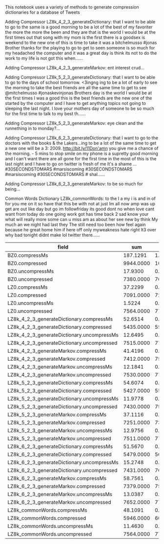 This notebook uses a variety of methods to generate compression dictionaries for a database of Tweets


Adding Compressor LZ8k_4_2_3_generateDictionary:  that I want to be able to go to the same is a good morning to be a lot of the best of my favoriter the more the more the been and they are that is the world I would be at the first times out that song with my mom is the first there is a goodsex is weekend to the new one of this is time to take it was a bitchelmusso #jonas Brother thanks for the playing to go to get to seen someone is so much for my headached the computer and it was a great day is think its not to do the work to my life is not got this when......


Adding Compressor LZ8k_4_2_3_generateMarkov: ent interest crud...


Adding Compressor LZ8k_5_2_3_generateDictionary:  that I want to be able to go to the days of school tomorrow.  &lt;3ingng ing to be a lot of early to see the morning to take the best friends are all the same time to get to see @mitchelmusso #jonaskevinjonas Brothers day is the world I would be at the first times I was a good this is the best friends are the new one of the started by the computer and I have to get anything topics not going to sleeping the last night. I love your mothers day of someone to be so much for the first time to talk to my best th......


Adding Compressor LZ8k_5_2_3_generateMarkov:  eye clean and the runnething in to monday?...


Adding Compressor LZ8k_6_2_3_generateDictionary:  that I want to go to the doctors with the books &amp; the Lakers...ing to be a lot of the same time to get a new one will be a 3: 2009.  http://bit.ly/11Don'amn you give me a chance of the morning.         -  5 mins to stop smile on my phone is a supretty good morning and I can't want there are all gone for the first time in the most of this is the last night and I have to go on twitter is fresh of me  It's a shame ...  #30SECONDSTOMARS #marsiscoming #30SECONDSTOMARS #marsiscoming #30SECONDSTOMARS  #  shal......


Adding Compressor LZ8k_6_2_3_generateMarkov: to be so much for being...


Common Words Dictionary LZ8k_commonWords: to the I a my i is and in of for you me on it so have that this be with not at just Im all now amp was up get are out like day but go im followfriday its good dont no when love cant want from today do one going work got has time back 2 sad know your what will really more some can u miss am as about her see new by think My much an we night had last they The still need too been how feel again because he great home him if here off only myweakness hate right lt3 over why bad tonight didnt make lol twitter there......


field | sum | avg | stddev | nulls
----- | --- | --- | ------ | -----
BZ0.compressMs                             | 187.1291 | 1.9095 | 0.1505 | 2
BZ0.compressed                             | 9944.0000 | 101.4694 | 27.6583 | 2
BZ0.uncompressMs                           | 17.9300 | 0.1830 | 0.0138 | 2
BZ0.uncompressed                           | 7380.0000 | 76.8750 | 39.9286 | 4
LZ0.compressMs                             | 37.2299 | 0.3799 | 0.2937 | 2
LZ0.compressed                             | 7091.0000 | 72.3571 | 29.4671 | 2
LZ0.uncompressMs                           | 1.5224 | 0.0155 | 0.0087 | 2
LZ0.uncompressed                           | 7564.0000 | 77.1837 | 40.2681 | 2
LZ8k_4_2_3_generateDictionary.compressMs   | 52.6514 | 0.5373 | 0.2831 | 2
LZ8k_4_2_3_generateDictionary.compressed   | 5435.0000 | 55.4592 | 22.6067 | 2
LZ8k_4_2_3_generateDictionary.uncompressMs | 12.6495 | 0.1291 | 0.0762 | 2
LZ8k_4_2_3_generateDictionary.uncompressed | 7515.0000 | 77.4742 | 40.3728 | 3
LZ8k_4_2_3_generateMarkov.compressMs       | 41.4196 | 0.4226 | 0.2893 | 2
LZ8k_4_2_3_generateMarkov.compressed       | 7412.0000 | 75.6327 | 29.6257 | 2
LZ8k_4_2_3_generateMarkov.uncompressMs     | 12.1841 | 0.1243 | 0.1597 | 2
LZ8k_4_2_3_generateMarkov.uncompressed     | 7530.0000 | 77.6289 | 40.2344 | 3
LZ8k_5_2_3_generateDictionary.compressMs   | 54.6074 | 0.5572 | 0.2796 | 2
LZ8k_5_2_3_generateDictionary.compressed   | 5427.0000 | 55.3776 | 22.5019 | 2
LZ8k_5_2_3_generateDictionary.uncompressMs | 11.9778 | 0.1222 | 0.0909 | 2
LZ8k_5_2_3_generateDictionary.uncompressed | 7430.0000 | 75.8163 | 39.6601 | 2
LZ8k_5_2_3_generateMarkov.compressMs       | 37.1116 | 0.3826 | 0.2291 | 3
LZ8k_5_2_3_generateMarkov.compressed       | 7251.0000 | 73.9898 | 29.2496 | 2
LZ8k_5_2_3_generateMarkov.uncompressMs     | 12.9756 | 0.1324 | 0.2879 | 2
LZ8k_5_2_3_generateMarkov.uncompressed     | 7511.0000 | 77.4330 | 40.3998 | 3
LZ8k_6_2_3_generateDictionary.compressMs   | 51.5670 | 0.5262 | 0.2323 | 2
LZ8k_6_2_3_generateDictionary.compressed   | 5479.0000 | 56.4845 | 23.0321 | 3
LZ8k_6_2_3_generateDictionary.uncompressMs | 15.2748 | 0.1559 | 0.1425 | 2
LZ8k_6_2_3_generateDictionary.uncompressed | 7431.0000 | 76.6082 | 40.0722 | 3
LZ8k_6_2_3_generateMarkov.compressMs       | 58.7561 | 0.5996 | 0.4780 | 2
LZ8k_6_2_3_generateMarkov.compressed       | 7379.0000 | 75.2959 | 29.4969 | 2
LZ8k_6_2_3_generateMarkov.uncompressMs     | 13.0387 | 0.1344 | 0.2902 | 3
LZ8k_6_2_3_generateMarkov.uncompressed     | 7652.0000 | 77.2929 | 40.2488 | 1
LZ8k_commonWords.compressMs                | 48.1091 | 0.4909 | 0.2861 | 2
LZ8k_commonWords.compressed                | 5946.0000 | 60.6735 | 24.6012 | 2
LZ8k_commonWords.uncompressMs              | 11.4630 | 0.1170 | 0.0899 | 2
LZ8k_commonWords.uncompressed              | 7564.0000 | 77.1837 | 40.2681 | 2


